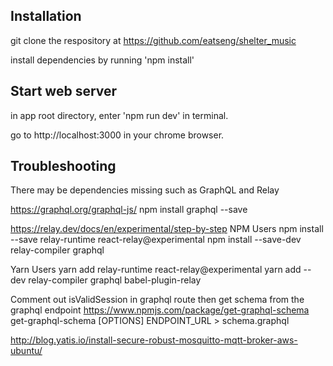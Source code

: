 ## Installation

git clone the respository at https://github.com/eatseng/shelter_music

install dependencies by running 'npm install'

## Start web server

in app root directory, enter 'npm run dev' in terminal.

go to http://localhost:3000 in your chrome browser.

## Troubleshooting

There may be dependencies missing such as GraphQL and Relay

https://graphql.org/graphql-js/
npm install graphql --save

https://relay.dev/docs/en/experimental/step-by-step
NPM Users
npm install --save relay-runtime react-relay@experimental
npm install --save-dev relay-compiler graphql

Yarn Users
yarn add relay-runtime react-relay@experimental
yarn add --dev relay-compiler graphql babel-plugin-relay

Comment out isValidSession in graphql route then get schema from the graphql endpoint
https://www.npmjs.com/package/get-graphql-schema
get-graphql-schema [OPTIONS] ENDPOINT_URL > schema.graphql

http://blog.yatis.io/install-secure-robust-mosquitto-mqtt-broker-aws-ubuntu/